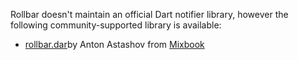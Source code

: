 Rollbar doesn't maintain an official Dart notifier library, however the following
community-supported library is available:

* <a href="https://github.com/Mixbook/rollbar.dart" target="_blank" rel="noopener">rollbar.dar</a>by Anton Astashov from <a href="http://www.mixbook.com" target="_blank" rel="noopener">Mixbook</a>

